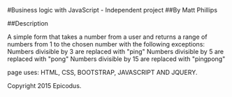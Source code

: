 

#Business logic with JavaScript - Independent project
##By Matt Phillips

##Description

A simple form that takes a number from a user and returns a range of numbers from 1 to the chosen number with the following exceptions:
Numbers divisible by 3 are replaced with "ping"
Numbers divisible by 5 are replaced with "pong"
Numbers divisible by 15 are replaced with "pingpong"


page uses: HTML, CSS, BOOTSTRAP, JAVASCRIPT AND JQUERY.


Copyright 2015 Epicodus.



